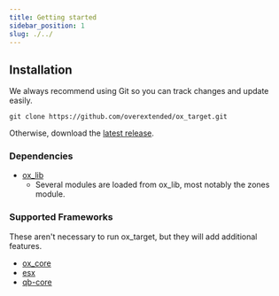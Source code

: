 ```yaml
---
title: Getting started
sidebar_position: 1
slug: ./../
---
```


## Installation

We always recommend using Git so you can track changes and update easily.

```
git clone https://github.com/overextended/ox_target.git
```

Otherwise, download the [latest release](https://github.com/overextended/ox_target/releases).

### Dependencies

- [ox_lib](https://github.com/overextended/ox_lib/)
  - Several modules are loaded from ox_lib, most notably the zones module.

### Supported Frameworks

These aren't necessary to run ox_target, but they will add additional features.

- [ox_core](https://github.com/overextended/ox_core)
- [esx](https://github.com/esx-framework/esx-legacy)
- [qb-core](https://github.com/qbcore-framework/qb-core)
